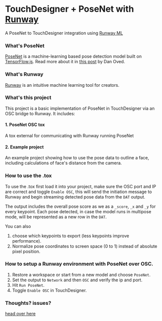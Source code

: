 # TouchDesigner + PoseNet with [Runway](https://github.com/runwayml)
A PoseNet to TouchDesigner integration using [Runway ML](https://runwayapp.ai)

### What's PoseNet
[PoseNet](https://github.com/tensorflow/tfjs-models/tree/master/posenet) is a machine-learning based pose detection model built on [TensorFlow.js](https://js.tensorflow.org). Read more about it in [this post](https://medium.com/tensorflow/real-time-human-pose-estimation-in-the-browser-with-tensorflow-js-7dd0bc881cd5) by Dan Oved.

### What's Runway
[Runway](https://runwayapp.ai) is an intuitive machine learning tool for creators.

### What's this project
This project is a basic implementation of PoseNet in TouchDesigner via an OSC bridge to Runway.
It includes:

#### 1. PoseNet OSC tox
A tox external for communicating with Runway running PoseNet

#### 2. Example project
An example project showing how to use the pose data to outline a face, 
including calculations of face's distance from the camera.

### How to use the .tox
To use the .tox first load it into your project, make sure the OSC port and IP are correct and toggle `Enable OSC`,
this will send the initiation message to Runway and begin streaming detected pose data from the `DAT` output.

The output includes the overall pose score as we as a `_score`, `_x` and `_y` for every keypoint.
Each pose detected, in case the model runs in multipose mode, will be represented as a new row in the `DAT`.

You can also
1. choose which keypoints to export (less keypoints improve performance).
2. Normalize pose coordinates to screen space (0 to 1) instead of absolute pixel position.

### How to setup a Runway environment with PoseNet over OSC.
1. Restore a workspace or start from a new model and choose `PoseNet`.
2. Set the output to `Network` and then `OSC` and verify the ip and port.
3. Hit `Run PoseNet`.
4. Toggle `Enable OSC` in TouchDesigner.

### Thoughts? issues?
[head over here](https://github.com/BarakChamo/TD_PoseNet/issues)
